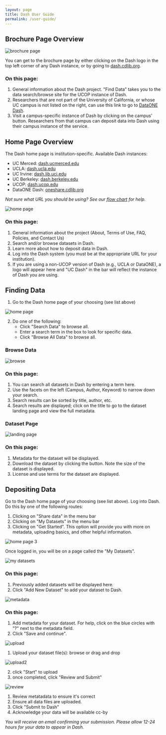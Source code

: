 ```yaml
---
layout: page
title: Dash User Guide
permalink: /user-guide/
---
```


## Brochure Page Overview

![brochure page](https://raw.githubusercontent.com/CDLUC3/dash/gh-pages/images/userguide/brochure.jpg)

You can get to the brochure page by either clicking on the Dash logo in the top left corner of any Dash instance, or by going to [dash.cdlib.org](http://dash.cdlib.org).

### On this page:
1. General information about the Dash project. "Find Data" takes you to the data search/browse site for the UCOP instance of Dash.
2. Researchers that are not part of the University of California, or whose UC campus is not listed on the right, can use this link to go to [DataONE Dash](http://oneshare.cdlib.org).
3. Visit a campus-specific instance of Dash by clicking on the campus' button. Researchers from that campus can deposit data into Dash using their campus instance of the service.


## Home Page Overview

The Dash home page is institution-specific. Available Dash instances:

* UC Merced: [dash.ucmerced.edu](http://dash.ucmerced.edu)
* UCLA: [dash.ucla.edu](http://dash.ucla.edu)
* UC Irvine: [dash.lib.uci.edu](dash.lib.uci.edu)
* UC Berkeley: [dash.berkeley.edu](http://dash.berkeley.edu)
* UCOP: [dash.ucop.edu](http://dash.ucop.edu)
* DataONE Dash: [oneshare.cdlib.org](http://oneshare.cdlib.org)

_Not sure what URL you should be using? See our [flow chart](https://raw.githubusercontent.com/CDLUC3/dash/gh-pages/docs/Where2start.png) for help._

![home page](https://raw.githubusercontent.com/CDLUC3/dash/gh-pages/images/userguide/home-page.jpg)

### On this page:

1. General information about the project (About, Terms of Use, FAQ, Policies, and Contact Us)
2. Search and/or browse datasets in Dash.
3. Learn more about how to deposit data in Dash.
4. Log into the Dash system (you must be at the appropriate URL for your institution).
5. If you are using a non-UCOP version of Dash (e.g., UCLA or DataONE), a logo will appear here and "UC Dash" in the bar will reflect the instance of Dash you are using.

## Finding Data

1. Go to the Dash home page of your choosing (see list above)

![home page](https://raw.githubusercontent.com/CDLUC3/dash/gh-pages/images/userguide/home-page2.jpg)

2. Do one of the following:
   * Click "Search Data" to browse all.
   * Enter a search term in the box to look for specific data.
   * Click "Browse All Data" to browse all.

### Browse Data

![browse](https://raw.githubusercontent.com/CDLUC3/dash/gh-pages/images/userguide/browse.jpg)

### On this page:

1. You can search all datasets in Dash by entering a term here.
2. Use the facets on the left (Campus, Author, Keyword) to narrow down your search.
3. Search results can be sorted by title, author, etc.
4. Search results are displayed; click on the title to go to the dataset landing page and view the full metadata.

### Dataset Page

![landing page](https://raw.githubusercontent.com/CDLUC3/dash/gh-pages/images/userguide/landing.jpg)

### On this page:

1. Metadata for the dataset will be displayed.
2. Download the dataset by clicking the button. Note the size of the dataset is displayed.
3. License and use terms for the dataset are displayed.


## Depositing Data

Go to the Dash home page of your choosing (see list above). Log into Dash. Do this by one of the following routes:
1. Clicking on "Share data" in the menu bar
1. Clicking on "My Datasets" in the menu bar
1. Clicking on "Get Started". This option will provide you with more on metadata, uploading basics, and other helpful information.

![home page 3](https://raw.githubusercontent.com/CDLUC3/dash/gh-pages/images/userguide/home-page3.jpg)

Once logged in, you will be on a page called the "My Datasets". 

![my datasets](https://raw.githubusercontent.com/CDLUC3/dash/gh-pages/images/userguide/mydatasets.jpg)

### On this page:

1. Previously added datasets will be displayed here.
1. Click "Add New Dataset" to add your dataset to Dash.

![metadata](https://raw.githubusercontent.com/CDLUC3/dash/gh-pages/images/userguide/metadata.jpg)

### On this page:

1. Add metadata for your dataset. For help, click on the blue circles with "?" next to the metadata field.
1. Click "Save and continue".

![upload](https://raw.githubusercontent.com/CDLUC3/dash/gh-pages/images/userguide/upload.jpg)

1. Upload your dataset file(s): browse or drag and drop

![upload2](https://raw.githubusercontent.com/CDLUC3/dash/gh-pages/images/userguide/upload2.jpg)

2. click "Start" to upload
3. once completed, click "Review and Submit"

![review](https://raw.githubusercontent.com/CDLUC3/dash/gh-pages/images/userguide/review.jpg)

1. Review metatadata to ensure it's correct
2. Ensure all data files are uploaded.
3. Click "Submit to Dash"
4. Acknowledge your data will be available cc-by

_You will receive an email confirming your submission. Please allow 12-24 hours for your data to appear in Dash._
